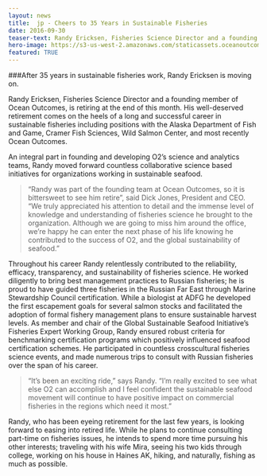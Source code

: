 ```yaml
---
layout: news
title:  jp - Cheers to 35 Years in Sustainable Fisheries
date: 2016-09-30
teaser-text: Randy Ericksen, Fisheries Science Director and a founding member of Ocean Outcomes, is retiring at the end of this month.
hero-image: https://s3-us-west-2.amazonaws.com/staticassets.oceanoutcomes.org/news+and+analysis/hero+images/randy-retirement-hero.jpg
featured: TRUE
---
```

###After 35 years in sustainable fisheries work, Randy Ericksen is moving on.

Randy Ericksen, Fisheries Science Director and a founding member of Ocean Outcomes, is retiring at the end of this month. His well-deserved retirement comes on the heels of a long and successful career in sustainable fisheries including positions with the Alaska Department of Fish and Game, Cramer Fish Sciences, Wild Salmon Center, and most recently Ocean Outcomes.

An integral part in founding and developing O2’s science and analytics teams, Randy moved forward countless collaborative science based initiatives for organizations working in sustainable seafood.

> “Randy was part of the founding team at Ocean Outcomes, so it is bittersweet to see him retire”, said Dick Jones, President and CEO. “We truly appreciated his attention to detail and the immense level of knowledge and understanding of fisheries science he brought to the organization. Although we are going to miss him around the office, we’re happy he can enter the next phase of his life knowing he contributed to the success of O2, and the global sustainability of seafood.”

Throughout his career Randy relentlessly contributed to the reliability, efficacy, transparency, and sustainability of fisheries science. He worked diligently to bring best management practices to Russian fisheries; he is proud to have guided three fisheries in the Russian Far East through Marine Stewardship Council certification. While a biologist at ADFG he developed the first escapement goals for several salmon stocks and facilitated the adoption of formal fishery management plans to ensure sustainable harvest levels. As member and chair of the Global Sustainable Seafood Initiative’s Fisheries Expert Working Group, Randy ensured robust criteria for benchmarking certification programs which positively influenced seafood certification schemes. He participated in countless crosscultural fisheries science events, and made numerous trips to consult with Russian fisheries over the span of his career.

> “It’s been an exciting ride,” says Randy. “I’m really excited to see what else O2 can accomplish and I feel confident the sustainable seafood movement will continue to have positive impact on commercial fisheries in the regions which need it most.”

Randy, who has been eyeing retirement for the last few years, is looking forward to easing into retired life. While he plans to continue consulting part-time on fisheries issues, he intends to spend more time pursuing his other interests; traveling with his wife Mira, seeing his two kids through college, working on his house in Haines AK, hiking, and naturally, fishing as much as possible.
